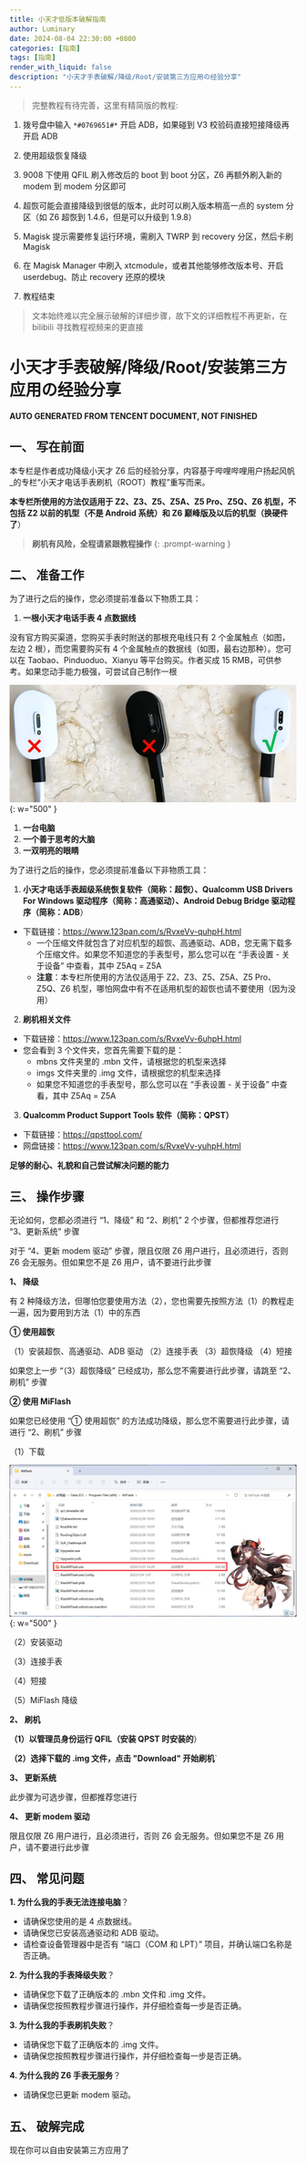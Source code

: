 ```yaml
---
title: 小天才低版本破解指南
author: Luminary
date: 2024-08-04 22:30:00 +0800
categories: [指南]
tags: [指南]
render_with_liquid: false
description: "小天才手表破解/降级/Root/安装第三方应用の经验分享"
---
```


> 完整教程有待完善，这里有精简版的教程:

1. 拨号盘中输入 `*#0769651#*` 开启 ADB，如果碰到 V3 校验码直接短接降级再开启 ADB

2. 使用超级恢复降级

3. 9008 下使用 QFIL 刷入修改后的 boot 到 boot 分区，Z6 再额外刷入新的 modem 到 modem 分区即可

4. 超恢可能会直接降级到很低的版本，此时可以刷入版本稍高一点的 system 分区（如 Z6 超恢到 1.4.6，但是可以升级到 1.9.8）

5. Magisk 提示需要修复运行环境，需刷入 TWRP 到 recovery 分区，然后卡刷 Magisk

6. 在 Magisk Manager 中刷入 xtcmodule，或者其他能够修改版本号、开启 userdebug、防止 recovery 还原的模块

7. 教程结束

> 文本始终难以完全展示破解的详细步骤，故下文的详细教程不再更新，在 bilibili 寻找教程视频来的更直接

# 小天才手表破解/降级/Root/安装第三方应用の经验分享

**AUTO GENERATED FROM TENCENT DOCUMENT, NOT FINISHED**

## 一、 写在前面

本专栏是作者成功降级小天才 Z6 后的经验分享，内容基于哔哩哔哩用户扬起风帆_的专栏“小天才电话手表刷机（ROOT）教程”重写而来。

**本专栏所使用的方法仅适用于 Z2、Z3、Z5、Z5A、Z5 Pro、Z5Q、Z6 机型，不包括 Z2 以前的机型（不是 Android 系统）和 Z6 巅峰版及以后的机型（换硬件了**）

> **刷机有风险，全程请紧跟教程操作**
{: .prompt-warning }

## 二、 准备工作

为了进行之后的操作，您必须提前准备以下物质工具：

1. **一根小天才电话手表 4 点数据线**

  没有官方购买渠道，您购买手表时附送的那根充电线只有 2 个金属触点（如图，左边 2 根），而您需要购买有 4 个金属触点的数据线（如图，最右边那种）。您可以在 Taobao、Pinduoduo、Xianyu 等平台购买。作者买成 15 RMB，可供参考。如果您动手能力极强，可尝试自己制作一根

  ![4点线](/assets/posts/2024-08-04-小天才低版本破解指南/charger.png){: w="500" }

1. **一台电脑**
2. **一个善于思考的大脑**
3. **一双明亮的眼睛**

为了进行之后的操作，您必须提前准备以下非物质工具：

1. **小天才电话手表超级系统恢复软件（简称：超恢）、Qualcomm USB Drivers For Windows 驱动程序（简称：高通驱动）、Android Debug Bridge 驱动程序（简称：ADB**）

- 下载链接：<https://www.123pan.com/s/RvxeVv-quhpH.html>
  - 一个压缩文件就包含了对应机型的超恢、高通驱动、ADB，您无需下载多个压缩文件。如果您不知道您的手表型号，那么您可以在 “手表设置 - 关于设备” 中查看，其中 Z5Aq = Z5A
  - **注意**：本专栏所使用的方法仅适用于 Z2、Z3、Z5、Z5A、Z5 Pro、Z5Q、Z6 机型，哪怕网盘中有不在适用机型的超恢也请不要使用（因为没用）

2. **刷机相关文件**

- 下载链接：<https://www.123pan.com/s/RvxeVv-6uhpH.html>
- 您会看到 3 个文件夹，您首先需要下载的是：
  - mbns 文件夹里的 .mbn 文件，请根据您的机型来选择
  - imgs 文件夹里的 .img 文件，请根据您的机型来选择
  - 如果您不知道您的手表型号，那么您可以在 “手表设置 - 关于设备” 中查看，其中 Z5Aq = Z5A

3. **Qualcomm Product Support Tools 软件（简称：QPST）**

- 下载链接：<https://qpsttool.com/>
- 网盘链接：<https://www.123pan.com/s/RvxeVv-yuhpH.html>

**足够的耐心、礼貌和自己尝试解决问题的能力**

## 三、 操作步骤

无论如何，您都必须进行 “1、降级” 和 “2、刷机” 2 个步骤，但都推荐您进行 “3、更新系统” 步骤

对于 “4、更新 modem 驱动” 步骤，限且仅限 Z6 用户进行，且必须进行，否则 Z6 会无服务。但如果您不是 Z6 用户，请不要进行此步骤

**1、 降级**

有 2 种降级方法，但哪怕您要使用方法（2），您也需要先按照方法（1）的教程走一遍，因为要用到方法（1）中的东西

**① 使用超恢**

（1）安装超恢、高通驱动、ADB 驱动
（2）连接手表
（3）超恢降级
（4）短接

如果您上一步 “（3）超恢降级” 已经成功，那么您不需要进行此步骤，请跳至 “2、刷机” 步骤

**② 使用 MiFlash**

如果您已经使用 “① 使用超恢” 的方法成功降级，那么您不需要进行此步骤，请进行 “2、刷机” 步骤

（1）下载

  ![解压](/assets/posts/2024-08-04-小天才低版本破解指南/unzipMiflash.png){: w="500" }

（2）安装驱动

（3）连接手表

（4）短接

（5）MiFlash 降级

**2、 刷机**

**（1）以管理员身份运行 QFIL（安装 QPST 时安装的**）

**（2）选择下载的 .img 文件，点击 "Download" 开始刷机**`

**3、 更新系统**

此步骤为可选步骤，但都推荐您进行

**4、 更新 modem 驱动**

限且仅限 Z6 用户进行，且必须进行，否则 Z6 会无服务。但如果您不是 Z6 用户，请不要进行此步骤

## 四、 常见问题

**1. 为什么我的手表无法连接电脑**？

- 请确保您使用的是 4 点数据线。
- 请确保您已安装高通驱动和 ADB 驱动。
- 请检查设备管理器中是否有 “端口（COM 和 LPT）” 项目，并确认端口名称是否正确。

**2. 为什么我的手表降级失败**？

- 请确保您下载了正确版本的 .mbn 文件和 .img 文件。
- 请确保您按照教程步骤进行操作，并仔细检查每一步是否正确。

**3. 为什么我的手表刷机失败**？

- 请确保您下载了正确版本的 .img 文件。
- 请确保您按照教程步骤进行操作，并仔细检查每一步是否正确。

**4. 为什么我的 Z6 手表无服务**？

- 请确保您已更新 modem 驱动。

## 五、 破解完成

现在你可以自由安装第三方应用了

